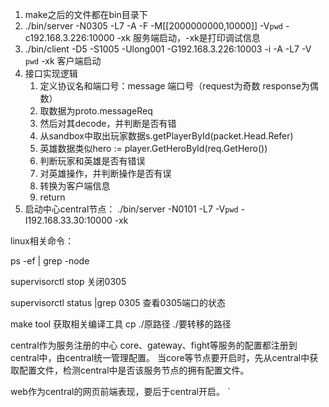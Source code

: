
1. make之后的文件都在bin目录下
2. ./bin/server -N0305 -L7 -A -F -M[[2000000000,10000]] -V`pwd` -c192.168.3.226:10000 -xk
   服务端启动，-xk是打印调试信息
3. ./bin/client -D5 -S1005 -Ulong001 -G192.168.3.226:10003  -i -A -L7 -V `pwd` -xk
    客户端启动
4. 接口实现逻辑
   1. 定义协议名和端口号：message 端口号（request为奇数 response为偶数）
   2. 取数据为proto.messageReq
   3. 然后对其decode，并判断是否有错
   4. 从sandbox中取出玩家数据s.getPlayerById(packet.Head.Refer)
   5. 英雄数据类似hero := player.GetHeroById(req.GetHero())
   6. 判断玩家和英雄是否有错误
   7. 对英雄操作，并判断操作是否有误
   8. 转换为客户端信息
   9. return
5. 启动中心central节点：
./bin/server -N0101 -L7  -V`pwd` -I192.168.33.30:10000 -xk


linux相关命令：

ps -ef | grep -node

supervisorctl stop 关闭0305

supervisorctl status |grep 0305 查看0305端口的状态


make tool 获取相关编译工具
cp ./原路径 ./要转移的路径




central作为服务注册的中心
core、gateway、fight等服务的配置都注册到central中，由central统一管理配置。
当core等节点要开启时，先从central中获取配置文件，检测central中是否该服务节点的拥有配置文件。

web作为central的网页前端表现，要后于central开启。
`